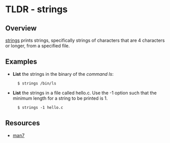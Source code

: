 TLDR - strings
==========

Overview
--------

[strings] prints strings, specifically strings of characters that are 4 characters or longer, from a specified file.

Examples
--------

- **List** the strings in the binary of the *command ls*:

        $ strings /bin/ls

- **List** the strings in a file called hello.c. Use the -1 option such that the minimum length for a string to be printed is 1.

		$ strings -1 hello.c

Resources
---------

- [man7](http://man7.org/linux/man-pages/man1/strings.1.html)

[strings]: http://man7.org/linux/man-pages/man1/strings.1.html

